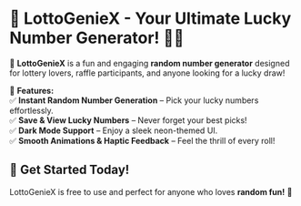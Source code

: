 # 🎲 LottoGenieX - Your Ultimate Lucky Number Generator! 🔢✨

🚀 **LottoGenieX** is a fun and engaging **random number generator** designed for lottery lovers, raffle participants, and anyone looking for a lucky draw!  

🎉 **Features:**  
✅ **Instant Random Number Generation** – Pick your lucky numbers effortlessly.  
✅ **Save & View Lucky Numbers** – Never forget your best picks!  
✅ **Dark Mode Support** – Enjoy a sleek neon-themed UI.  
✅ **Smooth Animations & Haptic Feedback** – Feel the thrill of every roll!  

## 🚀 **Get Started Today!**
LottoGenieX is free to use and perfect for anyone who loves **random fun!** 🎰  